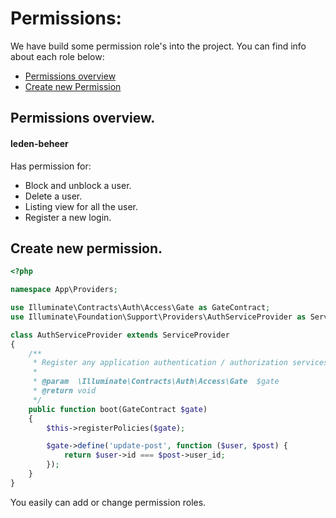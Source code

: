 Permissions: 
===============

We have build some permission role's into the project. You can find info about each role below:

- [Permissions overview]() 
- [Create new Permission]()

## Permissions overview.

#### leden-beheer

Has permission for: 

- Block and unblock a user. 
- Delete a user. 
- Listing view for all the user. 
- Register a new login.

## Create new permission.

```php 
<?php

namespace App\Providers;

use Illuminate\Contracts\Auth\Access\Gate as GateContract;
use Illuminate\Foundation\Support\Providers\AuthServiceProvider as ServiceProvider;

class AuthServiceProvider extends ServiceProvider
{
    /**
     * Register any application authentication / authorization services.
     *
     * @param  \Illuminate\Contracts\Auth\Access\Gate  $gate
     * @return void
     */
    public function boot(GateContract $gate)
    {
        $this->registerPolicies($gate);

        $gate->define('update-post', function ($user, $post) {
            return $user->id === $post->user_id;
        });
    }
}
```

You easily can add or change permission roles. 

